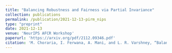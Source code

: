 ```yaml
---
title: "Balancing Robustness and Fairness via Partial Invariance"
collection: publications
permalink: /publication/2021-12-13-pirm_nips
type: "preprint"
date: 2021-12-13
venue: 'NeurIPS AFCR Workshop'
paperurl: 'https://arxiv.org/pdf/2112.09346.pdf'
citation: 'M. Choraria, I. Ferwana, A. Mani, and L. R. Varshney, “Balancing Robustness and Fairness via Partial Invariance,” in NeurIPS 2021 Workshop on Algorithmic Fairness through the Lens of Causality and Robustness, 13 December 2021'
---
```

